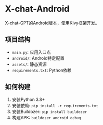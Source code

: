# X-chat-Android

X-chat-GPT的Android版本，使用Kivy框架开发。

## 项目结构
- `main.py`: 应用入口点
- `android/`: Android特定配置
- `assets/`: 静态资源
- `requirements.txt`: Python依赖

## 如何构建
1. 安装Python 3.8+
2. 安装依赖: `pip install -r requirements.txt`
3. 安装Buildozer: `pip install buildozer`
4. 构建APK: `buildozer android debug`